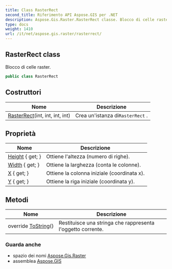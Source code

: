 ```yaml
---
title: Class RasterRect
second_title: Riferimento API Aspose.GIS per .NET
description: Aspose.Gis.Raster.RasterRect classe. Blocco di celle raster.
type: docs
weight: 1410
url: /it/net/aspose.gis.raster/rasterrect/
---
```

## RasterRect class

Blocco di celle raster.

```csharp
public class RasterRect
```

## Costruttori

| Nome | Descrizione |
| --- | --- |
| [RasterRect](rasterrect/)(int, int, int, int) | Crea un'istanza di`RasterRect` . |

## Proprietà

| Nome | Descrizione |
| --- | --- |
| [Height](../../aspose.gis.raster/rasterrect/height/) { get; } | Ottiene l'altezza (numero di righe). |
| [Width](../../aspose.gis.raster/rasterrect/width/) { get; } | Ottiene la larghezza (conta le colonne). |
| [X](../../aspose.gis.raster/rasterrect/x/) { get; } | Ottiene la colonna iniziale (coordinata x). |
| [Y](../../aspose.gis.raster/rasterrect/y/) { get; } | Ottiene la riga iniziale (coordinata y). |

## Metodi

| Nome | Descrizione |
| --- | --- |
| override [ToString](../../aspose.gis.raster/rasterrect/tostring/)() | Restituisce una stringa che rappresenta l'oggetto corrente. |

### Guarda anche

* spazio dei nomi [Aspose.Gis.Raster](../../aspose.gis.raster/)
* assemblea [Aspose.GIS](../../)


